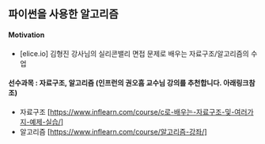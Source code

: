 ## 파이썬을 사용한 알고리즘

#### Motivation
* [elice.io] 김형진 강사님의 실리콘밸리 면접 문제로 배우는 자료구조/알고리즘의 수업


#### 선수과목 : 자료구조, 알고리즘 (인프런의 권오흠 교수님 강의를 추천합니다. 아래링크참조)
* 자료구조 [https://www.inflearn.com/course/c로-배우는-자료구조-및-여러가지-예제-실습/]
* 알고리즘 [https://www.inflearn.com/course/알고리즘-강좌/]


